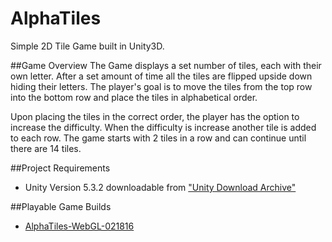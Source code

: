 # AlphaTiles
Simple 2D Tile Game built in Unity3D.

##Game Overview
The Game displays a set number of tiles, each with their own letter. After a set amount of time all the tiles are flipped upside down hiding their letters. The player's goal is to move the tiles from the top row into the bottom row and place the tiles in alphabetical order. 

Upon placing the tiles in the correct order, the player has the option to increase the difficulty. When the difficulty is increase another tile is added to each row. The game starts with 2 tiles in a row and can continue until there are 14 tiles.

##Project Requirements
- Unity Version 5.3.2 downloadable from ["Unity Download Archive"](https://unity3d.com/get-unity/download/archive)

##Playable Game Builds
- [AlphaTiles-WebGL-021816](http://bit.ly/1OijIwf)
